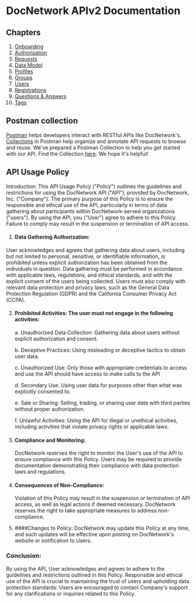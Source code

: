 # DocNetwork APIv2 Documentation

## Chapters

1. [Onboarding](./chapters/onboarding.md)
1. [Authorization](./chapters/oauth.md)
1. [Requests](./chapters/requests.md)
1. [Data Model](./chapters/data-model.md)
1. [Profiles](./chapters/profiles.md)
1. [Groups](./chapters/groups.md)
1. [Users](./chapters/users.md)
1. [Registrations](./chapters/registrations.md)
1. [Questions & Answers](./chapters/questions-answers.md)
1. [Tags](./chapters/tags-overview.md)

## Postman collection

[Postman](https://www.postman.com/) helps developers interact with RESTful APIs like DocNetwork's. [Collections](https://www.postman.com/collection/) in Postman help organize and annotate API requests to browse and reuse.  We've prepared a Postman Collection to help you get started with our API.  Find the Collection [here](./collections/DN_API_v2_collection.json).  We hope it's helpful!

## API Usage Policy 
Introduction:
This API Usage Policy ("Policy") outlines the guidelines and restrictions for using the DocNetwork API ("API"), provided by DocNetwork, Inc. ("Company"). The primary purpose of this Policy is to ensure the responsible and ethical use of the API, particularly in terms of data gathering about participants within DocNetwork-served organizations ("users"). By using the API, you ("User") agree to adhere to this Policy. Failure to comply may result in the suspension or termination of API access.

1. #### Data Gathering Authorization:
User acknowledges and agrees that gathering data about users, including but not limited to personal, sensitive, or identifiable information, is prohibited unless explicit authorization has been obtained from the individuals in question. Data gathering must be performed in accordance with applicable laws, regulations, and ethical standards, and with the explicit consent of the users being collected. Users must also comply with relevant data protection and privacy laws, such as the General Data Protection Regulation (GDPR) and the California Consumer Privacy Act (CCPA).

2. #### Prohibited Activities: The user must not engage in the following activities:
   
      a. Unauthorized Data Collection: Gathering data about users without explicit authorization and consent.
   
      b. Deceptive Practices: Using misleading or deceptive tactics to obtain user data.
   
      c. Unauthorized Use: Only those with appropriate credentials to access and use the API should have access to make calls to the API
   
      d. Secondary Use: Using user data for purposes other than what was explicitly consented to.
   
      e. Sale or Sharing: Selling, trading, or sharing user data with third parties without proper authorization.
   
      f. Unlawful Activities: Using the API for illegal or unethical activities, including activities that violate privacy rights or applicable laws.

4. #### Compliance and Monitoring:
   DocNetwork reserves the right to monitor the User's use of the API to ensure compliance with this Policy. Users may be required to provide documentation demonstrating their compliance with data protection laws and regulations.

6. #### Consequences of Non-Compliance:
   Violation of this Policy may result in the suspension or termination of API access, as well as legal actions if deemed necessary. DocNetwork reserves the right to take appropriate measures to address non-compliance.

8. ####Changes to Policy:
   DocNetwork may update this Policy at any time, and such updates will be effective upon posting on DocNetwork's website or notification to Users.

### Conclusion: 
By using the API, User acknowledges and agrees to adhere to the guidelines and restrictions outlined in this Policy. Responsible and ethical use of the API is crucial to maintaining the trust of users and upholding data protection standards. Users are encouraged to contact Company's support for any clarifications or inquiries related to this Policy.
